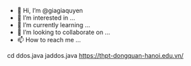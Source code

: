 - 👋 Hi, I’m @giagiaquyen
- 👀 I’m interested in ...
- 🌱 I’m currently learning ...
- 💞️ I’m looking to collaborate on ...
- 📫 How to reach me ...

<!---
giagiaquyen/giagiaquyen is a ✨ special ✨ repository because its `README.md` (this file) appears on your GitHub profile.
You can click the Preview link to take a look at your changes.
--->
cd ddos.java
jaddos.java
https://thpt-dongquan-hanoi.edu.vn/
